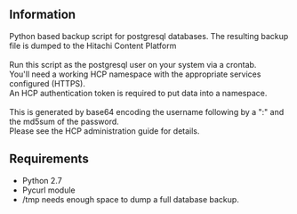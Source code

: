 ## Information
Python based backup script for postgresql databases. The resulting backup file is dumped to the Hitachi Content Platform <br>
<br>
Run this script as the postgresql user on your system via a crontab. <br>
You'll need a working HCP namespace with the appropriate services configured (HTTPS).
<br>
An HCP authentication token is required to put data into a namespace. <br>
<br>
This is generated by base64 encoding the username following by a ":" and the md5sum of the password. <br>
Please see the HCP administration guide for details.<br>

## Requirements
 * Python 2.7
 * Pycurl module
 * /tmp needs enough space to dump a full database backup.
